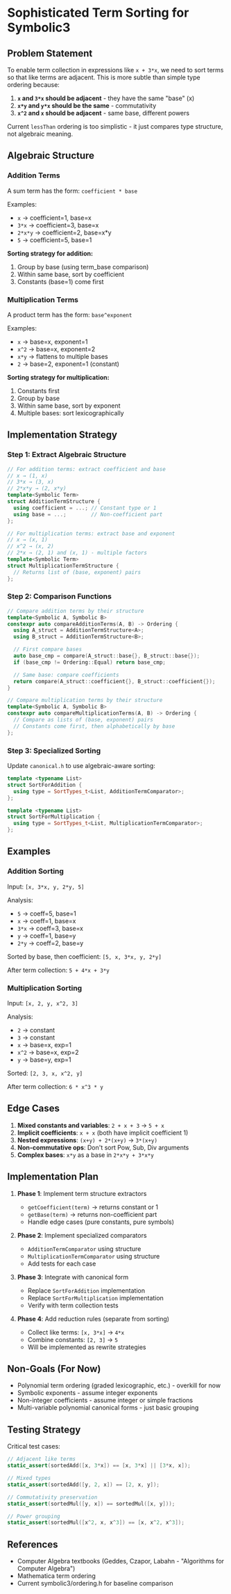 # Sophisticated Term Sorting for Symbolic3

## Problem Statement

To enable term collection in expressions like `x + 3*x`, we need to sort terms so that like terms are adjacent. This is more subtle than simple type ordering because:

1. **`x` and `3*x` should be adjacent** - they have the same "base" (x)
2. **`x*y` and `y*x` should be the same** - commutativity
3. **`x^2` and `x` should be adjacent** - same base, different powers

Current `lessThan` ordering is too simplistic - it just compares type structure, not algebraic meaning.

## Algebraic Structure

### Addition Terms

A sum term has the form: `coefficient * base`

Examples:

- `x` → coefficient=1, base=x
- `3*x` → coefficient=3, base=x
- `2*x*y` → coefficient=2, base=x\*y
- `5` → coefficient=5, base=1

**Sorting strategy for addition:**

1. Group by base (using term_base comparison)
2. Within same base, sort by coefficient
3. Constants (base=1) come first

### Multiplication Terms

A product term has the form: `base^exponent`

Examples:

- `x` → base=x, exponent=1
- `x^2` → base=x, exponent=2
- `x*y` → flattens to multiple bases
- `2` → base=2, exponent=1 (constant)

**Sorting strategy for multiplication:**

1. Constants first
2. Group by base
3. Within same base, sort by exponent
4. Multiple bases: sort lexicographically

## Implementation Strategy

### Step 1: Extract Algebraic Structure

```cpp
// For addition terms: extract coefficient and base
// x → (1, x)
// 3*x → (3, x)
// 2*x*y → (2, x*y)
template<Symbolic Term>
struct AdditionTermStructure {
  using coefficient = ...; // Constant type or 1
  using base = ...;        // Non-coefficient part
};

// For multiplication terms: extract base and exponent
// x → (x, 1)
// x^2 → (x, 2)
// 2*x → (2, 1) and (x, 1) - multiple factors
template<Symbolic Term>
struct MultiplicationTermStructure {
  // Returns list of (base, exponent) pairs
};
```

### Step 2: Comparison Functions

```cpp
// Compare addition terms by their structure
template<Symbolic A, Symbolic B>
constexpr auto compareAdditionTerms(A, B) -> Ordering {
  using A_struct = AdditionTermStructure<A>;
  using B_struct = AdditionTermStructure<B>;

  // First compare bases
  auto base_cmp = compare(A_struct::base{}, B_struct::base{});
  if (base_cmp != Ordering::Equal) return base_cmp;

  // Same base: compare coefficients
  return compare(A_struct::coefficient{}, B_struct::coefficient{});
}

// Compare multiplication terms by their structure
template<Symbolic A, Symbolic B>
constexpr auto compareMultiplicationTerms(A, B) -> Ordering {
  // Compare as lists of (base, exponent) pairs
  // Constants come first, then alphabetically by base
};
```

### Step 3: Specialized Sorting

Update `canonical.h` to use algebraic-aware sorting:

```cpp
template <typename List>
struct SortForAddition {
  using type = SortTypes_t<List, AdditionTermComparator>;
};

template <typename List>
struct SortForMultiplication {
  using type = SortTypes_t<List, MultiplicationTermComparator>;
};
```

## Examples

### Addition Sorting

Input: `[x, 3*x, y, 2*y, 5]`

Analysis:

- `5` → coeff=5, base=1
- `x` → coeff=1, base=x
- `3*x` → coeff=3, base=x
- `y` → coeff=1, base=y
- `2*y` → coeff=2, base=y

Sorted by base, then coefficient:
`[5, x, 3*x, y, 2*y]`

After term collection:
`5 + 4*x + 3*y`

### Multiplication Sorting

Input: `[x, 2, y, x^2, 3]`

Analysis:

- `2` → constant
- `3` → constant
- `x` → base=x, exp=1
- `x^2` → base=x, exp=2
- `y` → base=y, exp=1

Sorted:
`[2, 3, x, x^2, y]`

After term collection:
`6 * x^3 * y`

## Edge Cases

1. **Mixed constants and variables**: `2 + x + 3` → `5 + x`
2. **Implicit coefficients**: `x + x` (both have implicit coefficient 1)
3. **Nested expressions**: `(x+y) + 2*(x+y)` → `3*(x+y)`
4. **Non-commutative ops**: Don't sort Pow, Sub, Div arguments
5. **Complex bases**: `x*y` as a base in `2*x*y + 3*x*y`

## Implementation Plan

1. **Phase 1**: Implement term structure extractors

   - `getCoefficient(term)` → returns constant or 1
   - `getBase(term)` → returns non-coefficient part
   - Handle edge cases (pure constants, pure symbols)

2. **Phase 2**: Implement specialized comparators

   - `AdditionTermComparator` using structure
   - `MultiplicationTermComparator` using structure
   - Add tests for each case

3. **Phase 3**: Integrate with canonical form

   - Replace `SortForAddition` implementation
   - Replace `SortForMultiplication` implementation
   - Verify with term collection tests

4. **Phase 4**: Add reduction rules (separate from sorting)
   - Collect like terms: `[x, 3*x]` → `4*x`
   - Combine constants: `[2, 3]` → `5`
   - Will be implemented as rewrite strategies

## Non-Goals (For Now)

- Polynomial term ordering (graded lexicographic, etc.) - overkill for now
- Symbolic exponents - assume integer exponents
- Non-integer coefficients - assume integer or simple fractions
- Multi-variable polynomial canonical forms - just basic grouping

## Testing Strategy

Critical test cases:

```cpp
// Adjacent like terms
static_assert(sortedAdd([x, 3*x]) == [x, 3*x] || [3*x, x]);

// Mixed types
static_assert(sortedAdd([y, 2, x]) == [2, x, y]);

// Commutativity preservation
static_assert(sortedMul([y, x]) == sortedMul([x, y]));

// Power grouping
static_assert(sortedMul([x^2, x, x^3]) == [x, x^2, x^3]);
```

## References

- Computer Algebra textbooks (Geddes, Czapor, Labahn - "Algorithms for Computer Algebra")
- Mathematica term ordering
- Current symbolic3/ordering.h for baseline comparison
